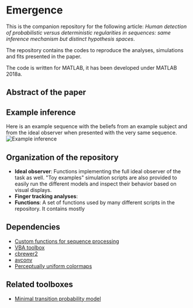 # Emergence

This is the companion repository for the following article: *Human detection of probabilistic versus deterministic regularities in sequences: same inference mechanism but distinct hypothesis spaces*.

The repository contains the codes to reproduce the analyses, simulations and fits presented in the paper.

The code is written for MATLAB, it has been developed under MATLAB 2018a.

## Abstract of the paper

## Example inference

Here is an example sequence with the beliefs from an example subject and from the ideal observer when presented with the very same sequence.
![Example inference](https://user-images.githubusercontent.com/5986212/38567248-fbe65660-3ce5-11e8-957e-0116b8eafc00.gif)

## Organization of the repository

* **Ideal observer**: Functions implementing the full ideal observer of the task as well. "Toy examples" simulation scripts are also provided to easily run the different models and inspect their behavior based on visual displays.
* **Finger tracking analyses**:
* **Functions**: A set of functions used by many different scripts in the repository. It contains mostly

## Dependencies

* [Custom functions for sequence processing](https://github.com/maheump/matlab/tree/master/sequences)
* [VBA toolbox](http://mbb-team.github.io/VBA-toolbox/)
* [cbrewer2](https://github.com/scottclowe/cbrewer2)
* [avconv](https://libav.org/avconv.html)
* [Perceptually uniform colormaps](https://fr.mathworks.com/matlabcentral/fileexchange/51986-perceptually-uniform-colormaps)

## Related toolboxes

* [Minimal transition probability model](https://github.com/florentmeyniel/MinimalTransitionProbsModel)
